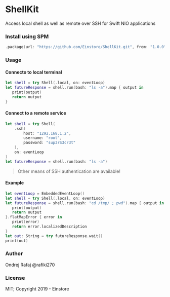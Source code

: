 # ShellKit

Access local shell as well as remote over SSH for Swift NIO applications

### Install using SPM

```swift
.package(url: "https://github.com/Einstore/ShellKit.git", from: "1.0.0")
```

### Usage

#### Connecto to local terminal

```swift
let shell = try Shell(.local, on: eventLoop)
let futureResponse = shell.run(bash: "ls -a").map { output in
   print(output)
   return output
}
```

#### Connect to a remote service

```swift
let shell = try Shell(
    .ssh(
        host: "1292.168.1.2",
        username: "root",
        password: "sup3rS3cr3t"
    ),
    on: eventLoop
)
let futureResponse = shell.run(bash: "ls -a")
```

> Other means of SSH authentication are available!

#### Example

```swift
let eventLoop = EmbeddedEventLoop()
let shell = try Shell(.local, on: eventLoop)
let futureResponse = shell.run(bash: "cd /tmp/ ; pwd").map { output in
   print(output)
   return output
}.flatMapError { error in
   print(error)
   return error.localizedDescription
}
let out: String = try futureResponse.wait()
print(out)
```

### Author

Ondrej Rafaj @rafiki270

### License

MIT; Copyright 2019 - Einstore
